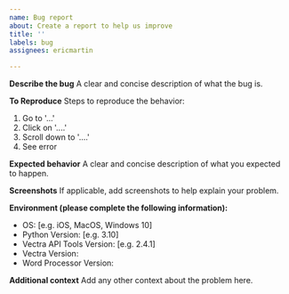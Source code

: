 ```yaml
---
name: Bug report
about: Create a report to help us improve
title: ''
labels: bug
assignees: ericmartin

---
```


**Describe the bug**
A clear and concise description of what the bug is.

**To Reproduce**
Steps to reproduce the behavior:

1. Go to '...'
2. Click on '....'
3. Scroll down to '....'
4. See error

**Expected behavior**
A clear and concise description of what you expected to happen.

**Screenshots**
If applicable, add screenshots to help explain your problem.

**Environment (please complete the following information):**

- OS: [e.g. iOS, MacOS, Windows 10]
- Python Version: [e.g. 3.10]
- Vectra API Tools Version: [e.g. 2.4.1]
- Vectra Version:
- Word Processor Version:

**Additional context**
Add any other context about the problem here.
